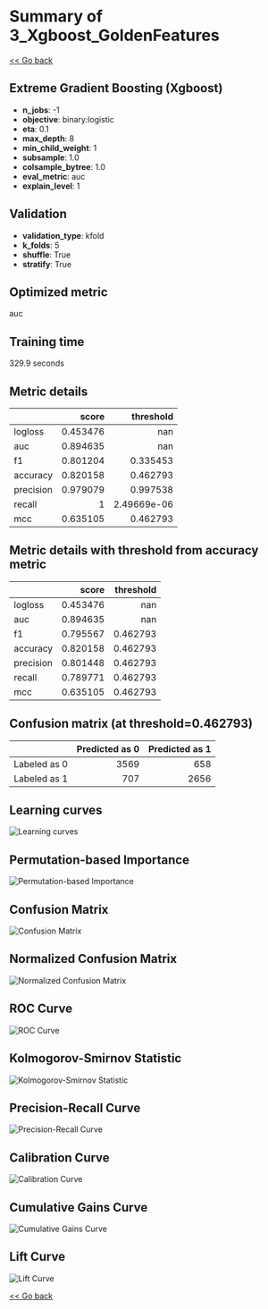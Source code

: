 # Summary of 3_Xgboost_GoldenFeatures

[<< Go back](../README.md)


## Extreme Gradient Boosting (Xgboost)
- **n_jobs**: -1
- **objective**: binary:logistic
- **eta**: 0.1
- **max_depth**: 8
- **min_child_weight**: 1
- **subsample**: 1.0
- **colsample_bytree**: 1.0
- **eval_metric**: auc
- **explain_level**: 1

## Validation
 - **validation_type**: kfold
 - **k_folds**: 5
 - **shuffle**: True
 - **stratify**: True

## Optimized metric
auc

## Training time

329.9 seconds

## Metric details
|           |    score |     threshold |
|:----------|---------:|--------------:|
| logloss   | 0.453476 | nan           |
| auc       | 0.894635 | nan           |
| f1        | 0.801204 |   0.335453    |
| accuracy  | 0.820158 |   0.462793    |
| precision | 0.979079 |   0.997538    |
| recall    | 1        |   2.49669e-06 |
| mcc       | 0.635105 |   0.462793    |


## Metric details with threshold from accuracy metric
|           |    score |   threshold |
|:----------|---------:|------------:|
| logloss   | 0.453476 |  nan        |
| auc       | 0.894635 |  nan        |
| f1        | 0.795567 |    0.462793 |
| accuracy  | 0.820158 |    0.462793 |
| precision | 0.801448 |    0.462793 |
| recall    | 0.789771 |    0.462793 |
| mcc       | 0.635105 |    0.462793 |


## Confusion matrix (at threshold=0.462793)
|              |   Predicted as 0 |   Predicted as 1 |
|:-------------|-----------------:|-----------------:|
| Labeled as 0 |             3569 |              658 |
| Labeled as 1 |              707 |             2656 |

## Learning curves
![Learning curves](learning_curves.png)

## Permutation-based Importance
![Permutation-based Importance](permutation_importance.png)
## Confusion Matrix

![Confusion Matrix](confusion_matrix.png)


## Normalized Confusion Matrix

![Normalized Confusion Matrix](confusion_matrix_normalized.png)


## ROC Curve

![ROC Curve](roc_curve.png)


## Kolmogorov-Smirnov Statistic

![Kolmogorov-Smirnov Statistic](ks_statistic.png)


## Precision-Recall Curve

![Precision-Recall Curve](precision_recall_curve.png)


## Calibration Curve

![Calibration Curve](calibration_curve_curve.png)


## Cumulative Gains Curve

![Cumulative Gains Curve](cumulative_gains_curve.png)


## Lift Curve

![Lift Curve](lift_curve.png)



[<< Go back](../README.md)
